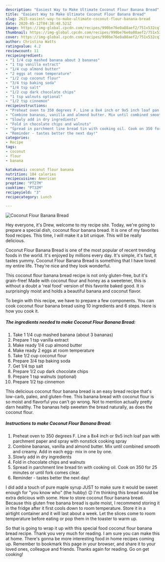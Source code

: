 ```yaml
---
description: "Easiest Way to Make Ultimate Coconut Flour Banana Bread"
title: "Easiest Way to Make Ultimate Coconut Flour Banana Bread"
slug: 2615-easiest-way-to-make-ultimate-coconut-flour-banana-bread
date: 2020-05-12T04:38:48.521Z
image: https://img-global.cpcdn.com/recipes/990be76e0a88aef2/751x532cq70/coconut-flour-banana-bread-recipe-main-photo.jpg
thumbnail: https://img-global.cpcdn.com/recipes/990be76e0a88aef2/751x532cq70/coconut-flour-banana-bread-recipe-main-photo.jpg
cover: https://img-global.cpcdn.com/recipes/990be76e0a88aef2/751x532cq70/coconut-flour-banana-bread-recipe-main-photo.jpg
author: Christina Watts
ratingvalue: 4.2
reviewcount: 11
recipeingredient:
- "1 1/4 cup mashed banana about 3 bananas"
- "1 tsp vanilla extract"
- "1/4 cup almond butter"
- "2 eggs at room temperature"
- "1/2 cup coconut flour"
- "3/4 tsp baking soda"
- "1/4 tsp salt"
- "1/2 cup dark chocolate chips"
- "1 tsp walnuts optional"
- "1/2 tsp cinnemon"
recipeinstructions:
- "Preheat oven to 350 degrees F. Line a 8x4 inch or 9x5 inch loaf pan with parchment paper and spray with nonstick cooking spray"
- "Combine bananas, vanilla and almond butter. Mix until combined smooth and creamy. Add in each egg- mix in one by one."
- "Slowly add in dry ingredients"
- "Fold in chocolate chips and walnuts"
- "Spread in parchment line bread tin with cooking oil. Cook on 350 for 25 minutes or until fork comes clear."
- "Reminder - tastes better the next day!"
categories:
- Recipe
tags:
- coconut
- flour
- banana

katakunci: coconut flour banana 
nutrition: 184 calories
recipecuisine: American
preptime: "PT27M"
cooktime: "PT32M"
recipeyield: "3"
recipecategory: Lunch

---
```



![Coconut Flour Banana Bread](https://img-global.cpcdn.com/recipes/990be76e0a88aef2/751x532cq70/coconut-flour-banana-bread-recipe-main-photo.jpg)

Hey everyone, it's Drew, welcome to my recipe site. Today, we're going to prepare a special dish, coconut flour banana bread. It is one of my favorites food recipes. This time, I will make it a bit unique. This will be really delicious.

Coconut Flour Banana Bread is one of the most popular of recent trending foods in the world. It's enjoyed by millions every day. It's simple, it's fast, it tastes yummy. Coconut Flour Banana Bread is something that I have loved my entire life. They're nice and they look wonderful.

This coconut flour banana bread recipe is not only gluten-free, but it&#39;s grain-free! Made with coconut flour and honey as a sweetener, this is without a doubt a &#39;real food&#39; version of this favorite baked good. It is surprisingly moist and holds a beautiful banana and coconut flavor.


To begin with this recipe, we have to prepare a few components. You can cook coconut flour banana bread using 10 ingredients and 6 steps. Here is how you cook it.

<!--inarticleads1-->

##### The ingredients needed to make Coconut Flour Banana Bread:

1. Take 1 1/4 cup mashed banana (about 3 bananas)
1. Prepare 1 tsp vanilla extract
1. Make ready 1/4 cup almond butter
1. Make ready 2 eggs at room temperature
1. Take 1/2 cup coconut flour
1. Prepare 3/4 tsp baking soda
1. Get 1/4 tsp salt
1. Prepare 1/2 cup dark chocolate chips
1. Prepare 1 tsp walnuts (optional)
1. Prepare 1/2 tsp cinnemon


This delicious coconut flour banana bread is an easy bread recipe that&#39;s low-carb, paleo, and gluten-free. This banana bread with coconut flour is so moist and flavorful you can&#39;t go wrong. Not to mention actually pretty darn healthy. The bananas help sweeten the bread naturally, as does the coconut flour. 

<!--inarticleads2-->

##### Instructions to make Coconut Flour Banana Bread:

1. Preheat oven to 350 degrees F. Line a 8x4 inch or 9x5 inch loaf pan with parchment paper and spray with nonstick cooking spray
1. Combine bananas, vanilla and almond butter. Mix until combined smooth and creamy. Add in each egg- mix in one by one.
1. Slowly add in dry ingredients
1. Fold in chocolate chips and walnuts
1. Spread in parchment line bread tin with cooking oil. Cook on 350 for 25 minutes or until fork comes clear.
1. Reminder - tastes better the next day!


I did add a touch of pure maple syrup JUST to make sure it would be sweet enough for &#34;you know who&#34; (the hubby) 😉 I&#39;m thinking this bread would be extra delicious with some. How to store coconut flour banana bread. Because this gluten free banana bread is quite moist, I recommend storing it in the fridge after it first cools down to room temperature. Store it in a airtight container and it will last about a week. Let the slices come to room temperature before eating or pop them in the toaster to warm up. 

So that is going to wrap it up with this special food coconut flour banana bread recipe. Thank you very much for reading. I am sure you can make this at home. There's gonna be more interesting food in home recipes coming up. Remember to bookmark this page in your browser, and share it to your loved ones, colleague and friends. Thanks again for reading. Go on get cooking!
